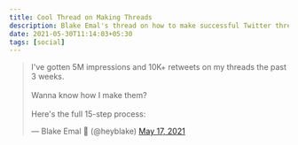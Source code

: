 ```yaml
---
title: Cool Thread on Making Threads
description: Blake Emal's thread on how to make successful Twitter threads
date: 2021-05-30T11:14:03+05:30
tags: [social]
---
```


<blockquote class="twitter-tweet"><p lang="en" dir="ltr">I&#39;ve gotten 5M impressions and 10K+ retweets on my threads the past 3 weeks.<br><br>Wanna know how I make them?<br><br>Here&#39;s the full 15-step process:</p>&mdash; Blake Emal 👋 (@heyblake) <a href="https://twitter.com/heyblake/status/1394436821564669960?ref_src=twsrc%5Etfw">May 17, 2021</a></blockquote> <script async src="https://platform.twitter.com/widgets.js" charset="utf-8"></script>